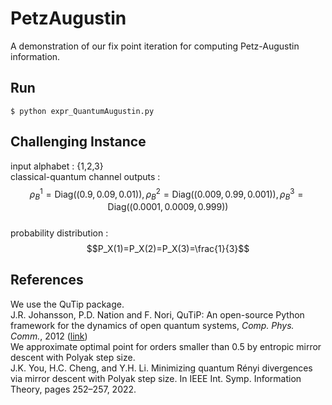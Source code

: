 # PetzAugustin
A demonstration of our fix point iteration for computing Petz-Augustin information.
## Run 
```
$ python expr_QuantumAugustin.py
```
## Challenging Instance
input alphabet : {1,2,3}\
classical-quantum channel outputs : $$\rho_B^1=\mathrm{Diag}\left(\left(0.9,0.09,0.01\right)\right),\rho_B^2=\mathrm{Diag}\left(\left(0.009,0.99,0.001\right)\right),\rho_B^3=\mathrm{Diag}\left(\left(0.0001,0.0009,0.999\right)\right)$$\
probability distribution : $$P_X(1)=P_X(2)=P_X(3)=\frac{1}{3}$$
## References
We use the QuTip package.\
J.R. Johansson, P.D. Nation and F. Nori, QuTiP: An open-source Python framework for the dynamics of open quantum systems, *Comp. Phys. Comm.*, 2012 ([link](https://doi.org/10.1016/j.cpc.2012.02.021))\
We approximate optimal point for orders smaller than 0.5 by entropic mirror descent with Polyak step size.\
J.K. You, H.C. Cheng, and Y.H. Li. Minimizing quantum Rényi divergences via mirror descent with Polyak step size. In IEEE Int. Symp. Information Theory, pages 252–257, 2022. 
